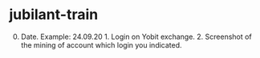 # jubilant-train
0. Date. Example: 24.09.20 1. Login on Yobit exchange. 2. Screenshot of the mining of account which login you indicated.
